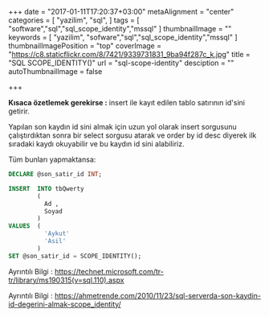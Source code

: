 +++
date = "2017-01-11T17:20:37+03:00"
metaAlignment = "center"
categories = [
  "yazilim",
  "sql",
]
tags = [
  "software","sql","sql_scope_identity","mssql"
]
thumbnailImage = ""
keywords = [
  "yazilim",
  "sofware","sql","sql_scope_identity","mssql"
]
thumbnailImagePosition = "top"
coverImage = "https://c8.staticflickr.com/8/7421/9339731831_9ba94f287c_k.jpg"
title = "SQL SCOPE_IDENTITY()"
url = "sql-scope-identity"
desciption = ""
autoThumbnailImage = false

+++

**Kısaca özetlemek gerekirse :** insert ile kayıt edilen tablo satırının id'sini getirir.

Yapılan son kaydın id sini almak için uzun  yol olarak insert sorgusunu çalıştırdıktan sonra bir select sorgusu atarak ve order by id desc diyerek ilk sıradaki kaydı okuyabilir ve bu kaydın id sini alabiliriz.

Tüm bunları yapmaktansa:

```sql
DECLARE @son_satir_id INT;

INSERT  INTO tbQwerty
        ( 
          Ad ,
          Soyad
        )
VALUES  ( 
          'Aykut'
          'Asil'
        )
SET @son_satir_id = SCOPE_IDENTITY();
```

Ayrıntılı Bilgi  : https://technet.microsoft.com/tr-tr/library/ms190315(v=sql.110).aspx

Ayrıntılı Bilgi : https://ahmetrende.com/2010/11/23/sql-serverda-son-kaydin-id-degerini-almak-scope_identity/



